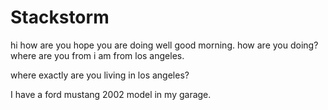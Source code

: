 # Stackstorm

hi how are you
hope you are doing well
good morning.
how are you doing?
where are you from
i am from los angeles. 

where exactly are you living in los angeles?

I have a ford mustang 2002 model in my garage.
